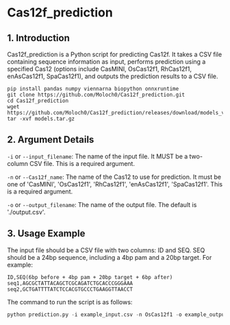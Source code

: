 # Cas12f_prediction

## 1. Introduction

Cas12f_prediction is a Python script for predicting Cas12f. It takes a CSV file containing sequence information as input, performs prediction using a specified Cas12 (options include CasMINI, OsCas12f1, RhCas12f1, enAsCas12f1, SpaCas12f1), and outputs the prediction results to a CSV file.

```shell
pip install pandas numpy viennarna biopython onnxruntime
git clone https://github.com/Moloch0/Cas12f_prediction.git
cd Cas12f_prediction
wget https://github.com/Moloch0/Cas12f_prediction/releases/download/models_v1/models.tar.gz
tar -xvf models.tar.gz
```

## 2. Argument Details

`-i` or `--input_filename`: The name of the input file. It MUST be a two-column CSV file. This is a required argument.

`-n` or `--Cas12f_name`: The name of the Cas12 to use for prediction. It must be one of 'CasMINI', 'OsCas12f1', 'RhCas12f1', 'enAsCas12f1', 'SpaCas12f1'. This is a required argument.

`-o` or `--output_filename`: The name of the output file. The default is './output.csv'.

## 3. Usage Example

The input file should be a CSV file with two columns: ID and SEQ. SEQ should be a 24bp sequence, including a 4bp pam and a 20bp target. For example:

```csv
ID,SEQ(6bp before + 4bp pam + 20bp target + 6bp after)
seq1,AGCGCTATTACAGCTCGCAGATCTGCACCCGGGAAA
seq2,GCTGATTTTATCTCCACGTGCCCTGAAGGTTAACCT
```

The command to run the script is as follows:

```python
python prediction.py -i example_input.csv -n OsCas12f1 -o example_output.csv
```
